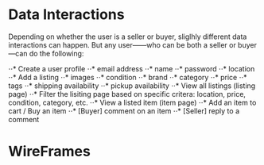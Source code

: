 # Data Interactions

Depending on whether the user is a seller or buyer, sliglhly different data interactions can happen. But any user——who can be both a seller or buyer—can do the following:

⋅⋅* Create a user profile
  ⋅⋅* email address
  ⋅⋅* name
  ⋅⋅* password
  ⋅⋅* location
⋅⋅* Add a listing
  ⋅⋅* images
  ⋅⋅* condition
  ⋅⋅* brand
  ⋅⋅* category
  ⋅⋅* price
  ⋅⋅* tags
  ⋅⋅* shipping availability
  ⋅⋅* pickup availability
⋅⋅* View all listings (listing page)
⋅⋅* Filter the lisiting page based on specific critera: location, price, condition, category, etc.
⋅⋅* View a listed item (item page)
⋅⋅* Add an item to cart / Buy an item
⋅⋅* [Buyer] comment on an item
⋅⋅* [Seller] reply to a comment


# WireFrames    
